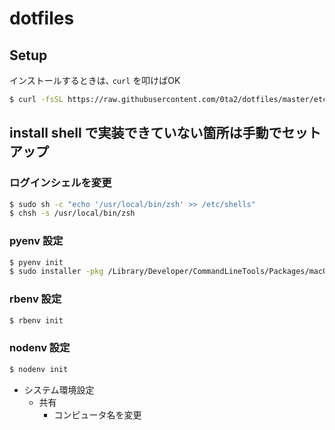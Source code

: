 # dotfiles

## Setup
インストールするときは､ `curl` を叩けばOK

```bash
$ curl -fsSL https://raw.githubusercontent.com/0ta2/dotfiles/master/etc/install | bash
```

## install shell で実装できていない箇所は手動でセットアップ
### ログインシェルを変更
```bash
$ sudo sh -c "echo '/usr/local/bin/zsh' >> /etc/shells"
$ chsh -s /usr/local/bin/zsh
```

### pyenv 設定
```bash
$ pyenv init
$ sudo installer -pkg /Library/Developer/CommandLineTools/Packages/macOS_SDK_headers_for_macOS_10.14.pkg -target /
```

### rbenv 設定
```bash
$ rbenv init
```

### nodenv 設定
```bash
$ nodenv init
```

- システム環境設定
  - 共有
    - コンピュータ名を変更

